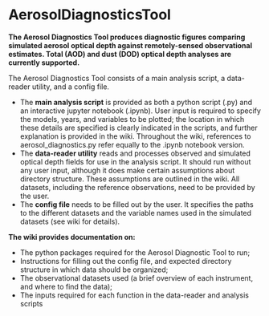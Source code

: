 # AerosolDiagnosticsTool

**The Aerosol Diagnostics Tool produces diagnostic figures comparing simulated aerosol optical depth against remotely-sensed observational estimates. Total (AOD) and dust (DOD) optical depth analyses are currently supported.** 

The Aerosol Diagnostics Tool consists of a main analysis script, a data-reader utility, and a config file. 
  * The **main analysis script** is provided as both a python script (.py) and an interactive jupyter notebook (.ipynb). User input is required to specify the models, years, and variables to be plotted; the location in which these details are specified is clearly indicated in the scripts, and further explanation is provided in the wiki. Throughout the wiki, references to aerosol_diagnostics.py refer equally to the .ipynb notebook version.
  * The **data-reader utility** reads and processes observed and simulated optical depth fields for use in the analysis script. It should run without any user input, although it does make certain assumptions about directory structure. These assumptions are outlined in the wiki. All datasets, including the reference observations, need to be provided by the user.
  * The **config file** needs to be filled out by the user. It specifies the paths to the different datasets and the variable names used in the simulated datasets (see wiki for details).

**The wiki provides documentation on:**
  * The python packages required for the Aerosol Diagnostic Tool to run;
  * Instructions for filling out the config file, and expected directory structure in which data should be organized;
  * The observational datasets used (a brief overview of each instrument, and where to find the data);
  * The inputs required for each function in the data-reader and analysis scripts

